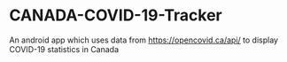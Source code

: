# CANADA-COVID-19-Tracker

An android app which uses data from https://opencovid.ca/api/ to display COVID-19 statistics in Canada
